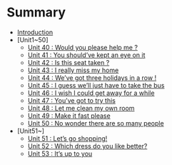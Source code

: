 # Summary

* [Introduction](README.md)
* [Unit1~50]
    * [Unit 40 : Would you please help me ?](./ch1/unit40.md)
    * [Unit 41 : You should’ve kept an eye on it](./ch1/unit41.md)
    * [Unit 42 : Is this seat taken ?](./ch1/unit42.md)
    * [Unit 43 : I really miss my home](./ch1/unit43.md)
    * [Unit 44 : We’ve got three holidays in a row !](.ch1/unit44.md) 
    * [Unit 45 : I guess we’ll just have to take the bus](./ch1/unit45.md)
    * [Unit 46 : I wish I could get away for a while](./ch1/unit46.md)
    * [Unit 47 : You’ve got to try this](./ch1/unit47.md)
    * [Unit 48 : Let me clean my own room](./ch1/unit47.md)
    * [Unit 49 : Make it fast please](./ch1/unit49.md)
    * [Unit 50 : No wonder there are so many people](./ch1/unit50.md)
* [Unit51~]
    * [Unit 51 : Let’s go shopping!](./ch2/unit51.md)
    * [Unit 52 : Which dress do you like better?](./ch2/unit52.md)
    * [Unit 53 : It’s up to you](./ch2/unit53.md)
    

